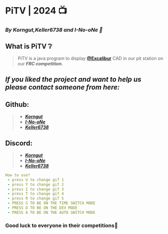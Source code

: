# PiTV | 2024 📺
### *By Korngut,Keller6738 and I-No-oNe 🚀*

## What is PiTV ❔
> PiTV is a java program to display [**@Excalibur**](https://github.com/ExcaliburFRC) CAD in our pit station on our ***FRC competition.***
## *If you liked the project and want to help us please contact someone from here:*
## Github:
>  - [***Korngut***](https://github.com/Korngut)
>  - [***I-No-oNe***](https://github.com/I-No-oNe)
>  - [***Keller6738***](https://github.com/Keller6738)
## Discord:
> - [***Korngut***](https://discord.com/users/1118946299560067142)
> - [***I-No-oNe***](https://discord.com/users/1051897115447660697)
> - [***Keller6738***](https://discord.com/users/1120983179281567774)
```yml
How to use?
 - press U to change gif 1
 - press Y to change gif 2
 - press I to change gif 3 
 - press T to change gif 4
 - press R to change gif 5
 - PRESS S TO BE ON THE TIME SWITCH MODE
 - PRESS D TO BE ON THE DEV MODE
 - PRESS A TO BE ON THE AUTO SWITCH MODE
 ```
### Good luck to everyone in their competitions🤖